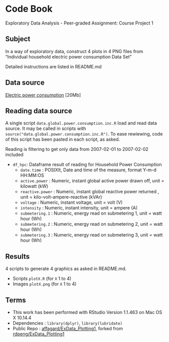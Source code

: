 # Code Book
Exploratory Data Analysis - Peer-graded Assignment: Course Project 1

## Subject
In a way of exploratory data, construct 4 plots in 4 PNG files from “Individual household electric power consumption Data Set”

Detailed instructions are listed in README.md


## Data source
<a href="https://d396qusza40orc.cloudfront.net/exdata%2Fdata%2Fhousehold_power_consumption.zip">Electric power consumption</a> [20Mb]

## Reading data source

A single script ```data.global.power.consumption.inc.R``` load  and read data source. It may be called in scripts with ```source("data.global.power.consumption.inc.R")```.
To ease rewiewing, code of this script has been pasted in each script, as asked.

Reading is filtering to get only data from 2007-02-01 to 2007-02-02 included

 * ```df_hpc```: Dataframe result of reading for Household Power Consumption
 	* ```date.time``` : POSIXlt, Date and time of the measure, format Y-m-d HH:MM:OS
 	* ```active.power``` : Numeric, instant global active power drawn off, unit = kilowatt (kW)
 	* ```reactive.power``` : Numeric, instant global reactive power returned , unit = kilo-volt-ampere-reactive (kVAr)
 	* ```voltage``` : Numeric, instant voltage, unit = volt (V)
 	* ```intensity``` :  Numeric, instant intensity, unit = ampere (A)
 	* ```submetering.1``` :  Numeric, energy read on submetering 1, unit = watt hour (Wh)
 	* ```submetering.2``` :  Numeric, energy read on submetering 2, unit = watt hour (Wh)
 	* ```submetering.3``` :  Numeric, energy read on submetering 3, unit = watt hour (Wh)

## Results
4 scripts to generate 4 graphics as asked in README.md.
 * Scripts ```plotX.R``` (for ```X``` 1 to 4)
 * Images ```plotX.png``` (for ```X``` 1 to 4)
 
 ## Terms
  * This work has been performed with RStudio Version 1.1.463 on Mac OS X 10.14.4
  * Dependencies : ```library(dplyr)```, ```library(lubridate)```
  * Public Repo : <a href="https://github.com/affagard/ExData_Plotting1">affagard/ExData_Plotting1</a>, forked from <a href="https://github.com/rdpeng/ExData_Plotting1">rdpeng/ExData_Plotting1</a>
 
